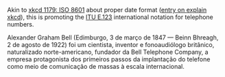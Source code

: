

Akin to [xkcd 1179: ISO 8601](https://xkcd.com/1179/) about proper date format ([entry on explain xkcd](https://www.explainxkcd.com/wiki/index.php/1179:_ISO_8601)), this is promoting the [ITU E.123](https://en.wikipedia.org/wiki/E.123) international notation for telephone numbers.


Alexander Graham Bell (Edimburgo, 3 de março de 1847 — Beinn Bhreagh, 2 de agosto de 1922) foi um cientista, inventor e fonoaudiólogo britânico, naturalizado norte-americano, fundador da Bell Telephone Company, a empresa protagonista dos primeiros passos da implantação do telefone como meio de comunicação de massas à escala internacional.
